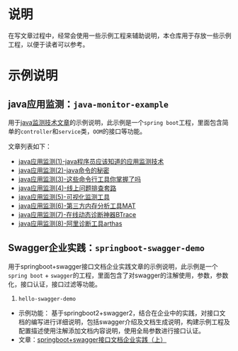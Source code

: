# 说明

在写文章过程中，经常会使用一些示例工程来辅助说明，本仓库用于存放一些示例工程，以便于读者可以参考。

# 示例说明

## java应用监测：`java-monitor-example`

用于[java监测技术文章](https://mianshenglee.github.io/)的示例说明，此示例是一个`spring boot`工程，里面包含简单的`controller`和`service`类，`OOM`的接口等功能。

文章列表如下：

- [java应用监测(1)-java程序员应该知道的应用监测技术](https://mianshenglee.github.io/2019/08/23/java-monitor-1.html)
- [java应用监测(2)-java命令的秘密]( https://mianshenglee.github.io/2019/08/24/java-monitor-2.html )
- [java应用监测(3)-这些命令行工具你掌握了吗]( https://mianshenglee.github.io/2019/08/25/java-monitor-3.html )
- [java应用监测(4)-线上问题排查套路]( https://mianshenglee.github.io/2019/08/26/java-monitor-4.html )
- [java应用监测(5)-可视化监测工具]( https://mianshenglee.github.io/2019/08/27/java-monitor-5.html )
- [java应用监测(6)-第三方内存分析工具MAT]( https://mianshenglee.github.io/2019/08/29/java-monitor-6.html )
- [java应用监测(7)-在线动态诊断神器BTrace]( https://mianshenglee.github.io/2019/08/30/java-monitor-7.html )
- [java应用监测(8)-阿里诊断工具arthas]( https://mianshenglee.github.io/2019/08/31/java-monitor-8.html )

## Swagger企业实践：`springboot-swagger-demo`

用于springboot+swagger接口文档企业实践文章的示例说明，此示例是一个`spring boot` + `swagger`的工程，里面包含了对swagger的注解使用，参数，参数化，接口认证，接口过滤等功能。

1. `hello-swagger-demo`

- 示例功能： 基于springboot2+swagger2，结合在企业中的实践，对接口文档的编写进行详细说明，包括swagger介绍及文档生成说明，构建示例工程及配置描述使用注解添加文档内容说明，使用全局参数进行接口认证。
- 文章：[springboot+swagger接口文档企业实践（上）](https://mianshenglee.github.io/2019/11/13/springboot-swagger1.html)






